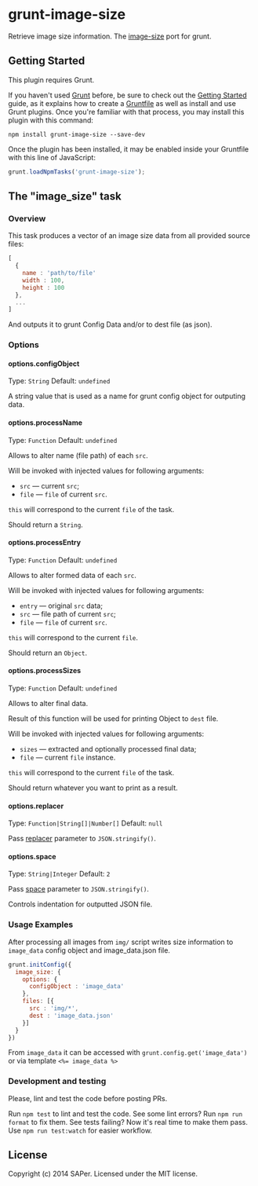 # grunt-image-size

Retrieve image size information. The [image-size](https://github.com/netroy/image-size) port for grunt. 

## Getting Started

This plugin requires Grunt.

If you haven't used [Grunt](http://gruntjs.com/) before, be sure to check out the [Getting Started](http://gruntjs.com/getting-started) guide, as it explains how to create a [Gruntfile](http://gruntjs.com/sample-gruntfile) as well as install and use Grunt plugins. Once you're familiar with that process, you may install this plugin with this command:

```shell
npm install grunt-image-size --save-dev
```

Once the plugin has been installed, it may be enabled inside your Gruntfile with this line of JavaScript:

```js
grunt.loadNpmTasks('grunt-image-size');
```

## The "image_size" task

### Overview

This task produces a vector of an image size data from all provided source files:

```js
[
  {
    name : 'path/to/file'
    width : 100,
    height : 100
  },
  ...
]
```

And outputs it to grunt Config Data and/or to dest file (as json).

### Options

#### options.configObject

Type: `String` Default: `undefined`

A string value that is used as a name for grunt config object for outputing data.

#### options.processName

Type: `Function` Default: `undefined`

Allows to alter name (file path) of each `src`.

Will be invoked with injected values for following arguments:

* `src` — current `src`;
* `file` — `file` of current `src`.

`this` will correspond to the current `file` of the task.

Should return a `String`.

#### options.processEntry

Type: `Function` Default: `undefined`

Allows to alter formed data of each `src`.

Will be invoked with injected values for following arguments:

* `entry` — original `src` data;
* `src` — file path of current `src`;
* `file` — `file` of current `src`.

`this` will correspond to the current `file`.

Should return an `Object`.

#### options.processSizes

Type: `Function` Default: `undefined`

Allows to alter final data.

Result of this function will be used for printing Object to `dest` file.

Will be invoked with injected values for following arguments:

* `sizes` — extracted and optionally processed final data;
* `file` — current `file` instance.

`this` will correspond to the current `file` of the task.

Should return whatever you want to print as a result.

#### options.replacer

Type: `Function|String[]|Number[]` Default: `null`

Pass [replacer](https://developer.mozilla.org/en/docs/Web/JavaScript/Reference/Global_Objects/JSON/stringify) parameter to `JSON.stringify()`.

#### options.space

Type: `String|Integer` Default: `2`

Pass [space](https://developer.mozilla.org/en/docs/Web/JavaScript/Reference/Global_Objects/JSON/stringify) parameter to `JSON.stringify()`.

Controls indentation for outputted JSON file.

### Usage Examples

After processing all images from `img/` script writes size information to `image_data` config object and image_data.json file.

```js
grunt.initConfig({
  image_size: {
    options: {
      configObject : 'image_data'
    },
    files: [{
      src : 'img/*',
      dest : 'image_data.json'
    }]
  }
})
```

From `image_data` it can be accessed with `grunt.config.get('image_data')` or via template `<%= image_data %>`

### Development and testing

Please, lint and test the code before posting PRs.

Run `npm test` to lint and test the code. See some lint errors? Run `npm run format` to fix them. See tests failing? Now it's real time to make them pass. Use `npm run test:watch` for easier workflow.

## License

Copyright (c) 2014 SAPer. Licensed under the MIT license.